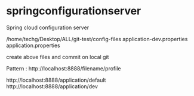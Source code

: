 # springconfigurationserver
Spring cloud configuration server

/home/techg/Desktop/ALL/git-test/config-files
application-dev.properties  application.properties

create above files and commit on local git

Pattern : http://localhost:8888/filename/profile


http://localhost:8888/application/default
http://localhost:8888/application/dev


